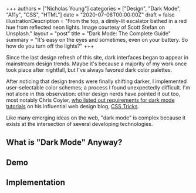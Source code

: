 +++
authors = ["Nicholas Young"]
categories = ["Design", "Dark Mode", "A11y", "CSS", "HTML"]
date = "2020-07-06T00:00:00Z"
draft = false
illustrationDescription = "From the top, a dimly-lit escalator bathed in a red hue from reflected neon lights. Image courtesy of Scott Stefan on Unsplash."
layout = "post"
title = "Dark Mode: The Complete Guide"
summary = "It's easy on the eyes and sometimes, even on your battery. So how do you turn off the lights?"
+++

Since the last design refresh of this site, dark interfaces began to appear in mainstream design trends. Maybe it's because a majority of my work once took place after nightfall, but I've always favored dark color palettes.

After noticing that design trends were finally shifting darker, I implemented
user-selectable color schemes; a process I found unexpectedly difficult. I'm
not alone in this observation: other design nerds have pointed it out too,
most notably Chris Coyier, [who listed out requirements for dark mode
tutorials][dark-mode-requirements] on his influential web design blog, [CSS
Tricks][css-tricks].

Like many emerging ideas on the web, "dark mode" is complex because it exists at the intersection of several developing technologies.

## What is "Dark Mode" Anyway?

## Demo

## Implementation

[dark-mode-requirements]: https://css-tricks.com/lets-say-you-were-going-to-write-a-blog-post-about-dark-mode/
[css-tricks]: https://css-tricks.com
